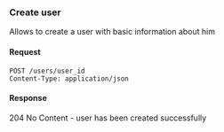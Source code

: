 ### Create user

Allows to create a user with basic information about him

#### Request

```http request
POST /users/user_id
Content-Type: application/json
```

#### Response

204 No Content - user has been created successfully
